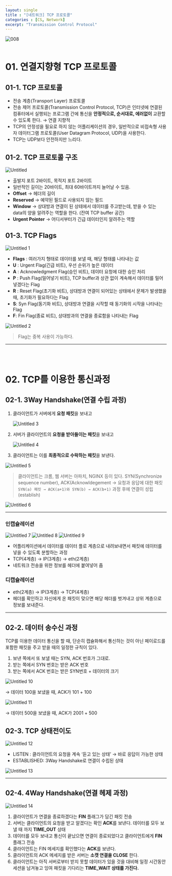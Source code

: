 ```yaml
---
layout: single
title : "[네트워크] TCP 프로토콜"
categories : [CS, Network]
excerpt: "Transmission Control Protocol"
---
```


![008](https://user-images.githubusercontent.com/72294509/156780908-d148458e-ee16-41a5-9260-11b80ca062a7.png)
<br><br>

# 01. 연결지향형 TCP 프로토콜

## 01-1. TCP 프로토콜

- 전송 계층(Transport Layer) 프로토콜
- 전송 제어 프로토콜(Transmission Control Protocol, TCP)은 인터넷에 연결된 컴퓨터에서 실행되는 프로그램 간에 통신을 **안정적으로, 순서대로, 에러없이** 교환할 수 있도록 한다. → 연결 지향적
- TCP의 안정성을 필요로 하지 않는 어플리케이션의 경우, 일반적으로 비접속형 사용자 데이터그램 프로토콜(User Datagram Protocol, UDP)을 사용한다.
- TCP는 UDP보다 안전하지만 느리다.

## 01-2. TCP 프로토콜 구조

![Untitled](https://user-images.githubusercontent.com/72294509/156780903-982fdf16-5e4b-47c9-afb7-1553f23d01a4.png)

- 출발지 포트 2바이트, 목적지 포트 2바이트
- 일반적인 길이는 20바이트, 최대 60바이트까지 늘어날 수 있음.
- **Offset** → 헤더의 길이
- **Reserved** → 예약된 필드로 사용되지 않는 필드
- **Window** → 상대방과 연결이 된 상테에서 데이터를 주고받는데, 받을 수 있는 data의 양을 알려주는 역할을 한다. (잔여 TCP buffer 공간)
- **Urgent Pointer** → 어디서부터가 긴급 데이터인지 알려주는 역할

## 01-3. TCP Flags

![Untitled 1](https://user-images.githubusercontent.com/72294509/156780914-5c9b9fdf-f628-4742-a0d2-70061180cb8f.png)

- **Flags** : 여러가지 형태로 데이터를 보낼 때, 해당 형태를 나타내는 값
- **U** : Urgent Flag(긴급 비트), 우선 순위가 높은 데이터
- **A** : Acknowledgment Flag(승인 비트), 데이터 요청에 대한 승인 처리
- **P** : Push Flag(밀어넣기 비트), TCP buffer과 상관 없이 계속해서 데이터를 밀어 넣겠다는 Flag
- **R** : Reset Flag(초기화 비트), 상대방과 연결이 되어있는 상태에서 문제가 발생했을 때, 초기화가 필요하다는 Flag
- **S**: Syn Flag(동기화 비트), 상대방과 연결을 시작할 때 동기화의 시작을 나타내는 Flag
- **F**: Fin Flag(종료 비트), 상대방과의 연결을 종료함을 나타내는 Flag

![Untitled 2](https://user-images.githubusercontent.com/72294509/156780917-34ac28dc-7b60-4c46-8dd9-2c9125d1c0c6.png)

> Flag는 중복 사용이 가능하다.
> 

---
<br><br>

# 02. TCP를 이용한 통신과정

## 02-1. 3Way Handshake(연결 수립 과정)

1. 클라이언트가 서버에게 **요청 패킷**을 보내고
    
    ![Untitled 3](https://user-images.githubusercontent.com/72294509/156780919-47c23a15-5132-4347-8d29-b40b92bf6e29.png)
    
2. 서버가 클라이언트의 **요청을 받아들이는 패킷**을 보내고
    
    ![Untitled 4](https://user-images.githubusercontent.com/72294509/156780924-1dda322c-622b-49e3-8d7d-e9d3ac37b7b1.png)
    
3. 클라이언트는 이를 **최종적으로 수락하는 패킷**을 보낸다.

![Untitled 5](https://user-images.githubusercontent.com/72294509/156780926-24f8bc1a-4519-44d6-a9cc-2c511a3b0370.png)

> 클라이언트는 크롬, 웹 서버는 아파치, NGINX 등이 있다.
SYN(Synchronize sequence number), ACK(Acknowldegement → 요청과 응답에 대한 패킷
`SYN(a) 패킷 → ACK(a+1)와 SYN(b) → ACK(b+1)` 과정 후에 연결이 성립(establish)
> 

![Untitled 6](https://user-images.githubusercontent.com/72294509/156780929-98e6bdd7-b1ea-4edd-a14f-c05c5e085e2d.png)

---

### 인캡슐레이션

![Untitled 7](https://user-images.githubusercontent.com/72294509/156780931-445aa17a-6806-4a21-b1e1-873eb90e0218.png) ![Untitled 8](https://user-images.githubusercontent.com/72294509/156780882-3ba73f14-63f3-44f2-85a4-cd8cb2b60de7.png) ![Untitled 9](https://user-images.githubusercontent.com/72294509/156780886-cd09aff9-f529-41ec-a1a0-b33c62c6ff0e.png)

- 어플리케이션에서 데이터를 데이터 플로 계층으로 내려보내면서 패킷에 데이터를 넣을 수 있도록 분할하는 과정
- TCP(4계층) → IP(3계층) → eth(2계층)
- 네트워크 전송을 위한 정보를 헤더에 붙여넣어 줌

### 디캡슐레이션

- eth(2계층) → IP(3계층) → TCP(4계층)
- 헤더를 확인하고 자신에게 온 패킷이 맞으면 해당 헤더를 벗겨내고 상위 계층으로 정보를 보내준다.

---

## 02-2. 데이터 송수신 과정

TCP를 이용한 데이터 통신을 할 때, 단순히 캡슐화해서 통신하는 것이 아닌
페이로드를 포함한 패킷을 주고 받을 때의 일정한 규칙이 있다.

1. 보낸 쪽에서 또 보낼 때는 SYN, ACK 번호가 그대로.
2. 받는 쪽에서 SYN 번호는 받은 ACK 번호
3. 받는 쪽에서 ACK 번호는 받은 SYN번호 + 데이터의 크기

![Untitled 10](https://user-images.githubusercontent.com/72294509/156780887-494c15ae-181e-4e9c-a348-fe3f917fb005.png)

→ 데이터 100을 보냈을 때, ACK가 101 + 100

![Untitled 11](https://user-images.githubusercontent.com/72294509/156780891-7e34d3d5-eaa2-4fea-bb54-4bab97cbb977.png)

→ 데이터 500을 보냈을 때, ACK가 2001 + 500

## 02-3. TCP 상태전이도

![Untitled 12](https://user-images.githubusercontent.com/72294509/156780896-c0de9bfb-19bc-4ad7-bda0-3a8a094bab98.png)

- LISTEN : 클라이언트의 요청을 계속 ‘듣고 있는 상태’ → 바로 응답이 가능한 상태
- ESTABLISHED: 3Way Handshake로 연결이 수립된 상태

![Untitled 13](https://user-images.githubusercontent.com/72294509/156780898-fb18b3f0-ad84-497f-b20b-133020e4158f.png)

---

## 02-4. 4Way Handshake(연결 헤제 과정)

![Untitled 14](https://user-images.githubusercontent.com/72294509/156780902-effeec0d-94dc-4c60-8dce-acdd68006d39.png)

1. 클라이언트가 연결을 종료하겠다는 **FIN** 플래그가 담긴 패킷 전송
2. 서버는 클라이언트의 요청을 받고 알겠다는 확인 **ACK**를 보낸다.
데이터를 모두 보낼 때 까지 **TIME_OUT** 상태
3. 데이터를 모두 보내고 통신이 끝났으면 연결이 종료되었다고 클라이언트에게 **FIN** 플래그 전송
4. 클라이언트는 FIN 메세지를 확인했다는 **ACK**를 보낸다.
5. 클라이언트의 ACK 메세지를 받은 서버는 **소캣 연결을 CLOSE** 한다.
6. 클라이언트는 아직 서버로부터 받지 못할 데이터가 있을 것을 대비해
일정 시간동안 세션을 남겨놓고 잉여 패킷을 기다리는 **TIME_WAIT 상태를 가진다.**
